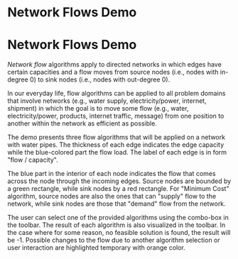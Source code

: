 <!--
 //////////////////////////////////////////////////////////////////////////////
 // @license
 // This file is part of yFiles for HTML 2.6.0.3.
 // Use is subject to license terms.
 //
 // Copyright (c) 2000-2024 by yWorks GmbH, Vor dem Kreuzberg 28,
 // 72070 Tuebingen, Germany. All rights reserved.
 //
 //////////////////////////////////////////////////////////////////////////////
-->
# Network Flows Demo

# Network Flows Demo

_Network flow_ algorithms apply to directed networks in which edges have certain capacities and a flow moves from source nodes (i.e., nodes with in-degree 0) to sink nodes (i.e., nodes with out-degree 0).

In our everyday life, flow algorithms can be applied to all problem domains that involve networks (e.g., water supply, electricity/power, internet, shipment) in which the goal is to move some flow (e.g., water, electricity/power, products, internet traffic, message) from one position to another within the network as efficient as possible.

The demo presents three flow algorithms that will be applied on a network with water pipes. The thickness of each edge indicates the edge capacity while the blue-colored part the flow load. The label of each edge is in form "flow / capacity".

The blue part in the interior of each node indicates the flow that comes across the node through the incoming edges. Source nodes are bounded by a green rectangle, while sink nodes by a red rectangle. For "Minimum Cost" algorithm, source nodes are also the ones that can "supply" flow to the network, while sink nodes are those that "demand" flow from the network.

The user can select one of the provided algorithms using the combo-box in the toolbar. The result of each algorithm is also visualized in the toolbar. In the case where for some reason, no feasible solution is found, the result will be -1. Possible changes to the flow due to another algorithm selection or user interaction are highlighted temporary with orange color.
